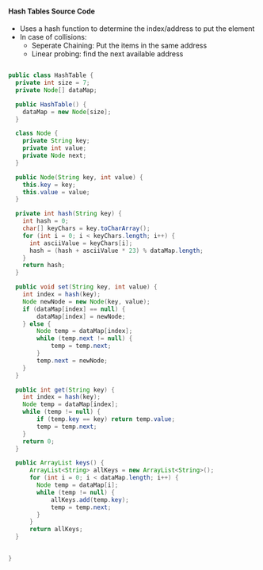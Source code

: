 #### Hash Tables Source Code

* Uses a hash function to determine the index/address to put the element
* In case of collisions:
    - Seperate Chaining: Put the items in the same address
    - Linear probing: find the next available address
 
```java

public class HashTable {
  private int size = 7;
  private Node[] dataMap;

  public HashTable() {
    dataMap = new Node[size];
  }

  class Node {
    private String key;
    private int value;
    private Node next;
  }

  public Node(String key, int value) {
    this.key = key;
    this.value = value;
  }

  private int hash(String key) {
    int hash = 0;
    char[] keyChars = key.toCharArray();
    for (int i = 0; i < keyChars.length; i++) {
      int asciiValue = keyChars[i];
      hash = (hash + asciiValue * 23) % dataMap.length;
    }
    return hash;
  }

  public void set(String key, int value) {
    int index = hash(key);
    Node newNode = new Node(key, value);
    if (dataMap[index] == null) {
        dataMap[index] = newNode;
    } else {
        Node temp = dataMap[index];
        while (temp.next != null) {
            temp = temp.next;
        }
        temp.next = newNode;
    }
  }

  public int get(String key) {
    int index = hash(key);
    Node temp = dataMap[index];
    while (temp != null) {
        if (temp.key == key) return temp.value;
        temp = temp.next;
    }
    return 0;
  }

  public ArrayList keys() {
      ArrayList<String> allKeys = new ArrayList<String>();
      for (int i = 0; i < dataMap.length; i++) {
        Node temp = dataMap[i];
        while (temp != null) {
            allKeys.add(temp.key);
            temp = temp.next;
        }
      }
      return allKeys;
  }
  

}

``` 
